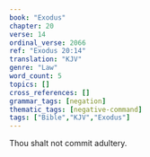 ```yaml
---
book: "Exodus"
chapter: 20
verse: 14
ordinal_verse: 2066
ref: "Exodus 20:14"
translation: "KJV"
genre: "Law"
word_count: 5
topics: []
cross_references: []
grammar_tags: [negation]
thematic_tags: [negative-command]
tags: ["Bible","KJV","Exodus"]
---
```

Thou shalt not commit adultery.
